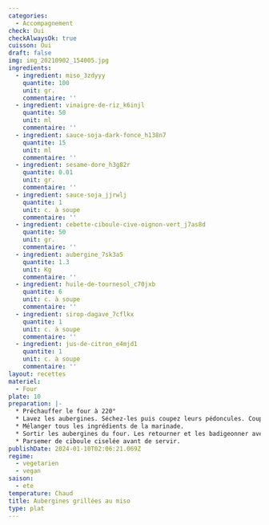 ```yaml
---
categories:
  - Accompagnement
check: Oui
checkAlwaysOk: true
cuisson: Oui
draft: false
img: img_20210902_154005.jpg
ingredients:
  - ingredient: miso_3zdyyy
    quantite: 100
    unit: gr.
    commentaire: ''
  - ingredient: vinaigre-de-riz_k6injl
    quantite: 50
    unit: ml
    commentaire: ''
  - ingredient: sauce-soja-dark-fonce_h138n7
    quantite: 15
    unit: ml
    commentaire: ''
  - ingredient: sesame-dore_h3g82r
    quantite: 0.01
    unit: gr.
    commentaire: ''
  - ingredient: sauce-soja_jjrwlj
    quantite: 1
    unit: c. à soupe
    commentaire: ''
  - ingredient: cebette-ciboule-cive-oignon-vert_j7as8d
    quantite: 50
    unit: gr.
    commentaire: ''
  - ingredient: aubergine_7sk3a5
    quantite: 1.3
    unit: Kg
    commentaire: ''
  - ingredient: huile-de-tournesol_c70jxb
    quantite: 6
    unit: c. à soupe
    commentaire: ''
  - ingredient: sirop-dagave_7cflkx
    quantite: 1
    unit: c. à soupe
    commentaire: ''
  - ingredient: jus-de-citron_e4mjd1
    quantite: 1
    unit: c. à soupe
    commentaire: ''
layout: recettes
materiel:
  - Four
plate: 10
preparation: |-
  * Préchauffer le four à 220°
  * Lavez les aubergines. Séchez-les puis coupez leurs pédoncules. Coupez-les en deux dans la longueur, puis quadrillez leur chair, sans percer la peau. Badigeonnez-les d'un peu d’huile et déposez les côté chair sur une plaque avec sulfu. Faites cuire environ 20 min.
  * Mélanger tous les ingrédients de la marinade.
  * Sortir les aubergines du four. Les retourner et les badigeonner avec la marinade. Saupourdrer de sésame et enfourner de nouveau pour 15-20 min (surveiller la cuisson).
  * Parsemer de ciboule ciselée avant de servir.
publishDate: 2024-01-10T02:06:21.069Z
regime:
  - vegetarien
  - vegan
saison:
  - ete
temperature: Chaud
title: Aubergines grillées au miso
type: plat
---
```

